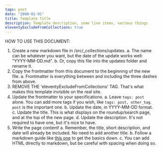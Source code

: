 ```yaml
---
tags: post 
date: "2000-01-01"
title: Template Title
description: Template description, some line items, various things
eleventyExcludeFromCollections: true
---
```


HOW TO USE THIS DOCUMENT:

1. Create a new markdown file in /src/_collections/updates.
    a. The name can be whatever you want, but the date of the update works well: "YYYY-MM-DD.md".
    b. Or, copy this file into the updates folder and rename it.
2. Copy the frontmatter from this document to the beginning of the new file.
    a. Frontmatter is everything between and including the three dashes from above.
3. REMOVE THE 'eleventyExcludeFromCollections' TAG. That's what makes this template invisible on the real site.
4. Update the frontmatter to your specifications.
    a. Leave `tags: post` alone. You can add more tags if you wish, like `tags: post, other_tag`. `post` is the important one.
    b. Update the date, in YYYY-MM-DD format. 
    c. Update the title. This is what displays on the roundup/search page, and at the top of the new page.
    d. Update the description. It's not required to have one, but it's nice to have.
5. Write the page content!
    a. Remember, the title, short description, and date will already be included. No need to add another title.
    b. Follow a markdown guide like [this one](https://www.markdownguide.org/basic-syntax/) to get the basics down.
    c. You can add HTML directly to markdown, but be careful with spacing when doing so. 
